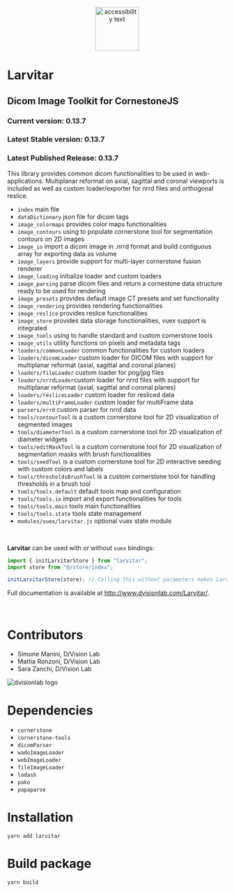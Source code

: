 <p align="center">
  <img src="https://assets.pokemon.com/assets/cms2/img/pokedex/full/246.png" width="100" title="hover text" alt="accessibility text">
</p>

# Larvitar

## Dicom Image Toolkit for CornestoneJS

### Current version: 0.13.7

### Latest Stable version: 0.13.7

### Latest Published Release: 0.13.7

This library provides common dicom functionalities to be used in web-applications. Multiplanar reformat on axial, sagittal and coronal viewports is included as well as custom loader/exporter for nrrd files and orthogonal reslice.

- `index` main file
- `dataDictionary` json file for dicom tags
- `image_colormaps` provides color maps functionalities
- `image_contours` using to populate cornerstone tool for segmentation contours on 2D images
- `image_io` import a dicom image in .nrrd format and build contiguous array for exporting data as volume
- `image_layers` provide support for multi-layer cornerstone fusion renderer
- `image_loading` initialize loader and custom loaders
- `image_parsing` parse dicom files and return a cornestone data structure ready to be used for rendering
- `image_presets` provides default image CT presets and set functionality
- `image_rendering` provides rendering functionalities
- `image_reslice` provides reslice functionalities
- `image_store` provides data storage functionalities, vuex support is integrated
- `image_tools` using to handle standard and custom cornerstone tools
- `image_utils` utility functions on pixels and metadata tags
- `loaders/commonLoader` common functionalities for custom loaders
- `loaders/dicomLoader` custom loader for DICOM files with support for multiplanar reformat (axial, sagittal and coronal planes)
- `loaders/fileLoader` custom loader for png/jpg files
- `loaders/nrrdLoader`custom loader for nrrd files with support for multiplanar reformat (axial, sagittal and coronal planes)
- `loaders/resliceLoader` custom loader for resliced data
- `loaders/multiFrameLoader` custom loader for multiFrame data
- `parsers/nrrd` custom parser for nrrd data
- `tools/contourTool` is a custom cornerstone tool for 2D visualization of segmented images
- `tools/diameterTool` is a custom cornerstone tool for 2D visualization of diameter widgets
- `tools/editMaskTool` is a custom cornerstone tool for 2D visualization of segmentation masks with brush functionalities
- `tools/seedTool` is a custom cornerstone tool for 2D interactive seeding with custom colors and labels
- `tools/thresholdsBrushTool` is a custom cornerstone tool for handling thresholds in a brush tool
- `tools/tools.default` default tools map and configuration
- `tools/tools.io` import and export functionalities for tools
- `tools/tools.main` tools main functionalities
- `tools/tools.state` tools state management
- `modules/vuex/larvitar.js` optional vuex state module

<br>

**Larvitar** can be used with or without `vuex` bindings:

```javascript
import { initLarvitarStore } from "larvitar";
import store from "@/store/index";

initLarvitarStore(store); // Calling this without parameters makes Larvitar use its internal store.
```

Full documentation is available at http://www.dvisionlab.com/Larvitar/.

<br>

# Contributors

- Simone Manini, D/Vision Lab
- Mattia Ronzoni, D/Vision Lab
- Sara Zanchi, D/Vision Lab

![dvisionlab logo](https://www.dvisionlab.com/images/logo_dv.png)

# Dependencies

- `cornerstone`
- `cornerstone-tools`
- `dicomParser`
- `wadoImageLoader`
- `webImageLoader`
- `fileImageLoader`
- `lodash`
- `pako`
- `papaparse`

# Installation

`yarn add larvitar`

# Build package

`yarn build`

